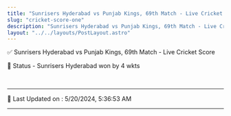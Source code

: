 ```yaml
---
title: "Sunrisers Hyderabad vs Punjab Kings, 69th Match - Live Cricket Score"
slug: "cricket-score-one"
description: "Sunrisers Hyderabad vs Punjab Kings, 69th Match - Live Cricket Score - Sunrisers Hyderabad won by 4 wkts."
layout: "../../layouts/PostLayout.astro"
--- 
```


✅ Sunrisers Hyderabad vs Punjab Kings, 69th Match - Live Cricket Score

📑 Status - Sunrisers Hyderabad won by 4 wkts

<br />

***

📝 Last Updated on : 5/20/2024, 5:36:53 AM

***

